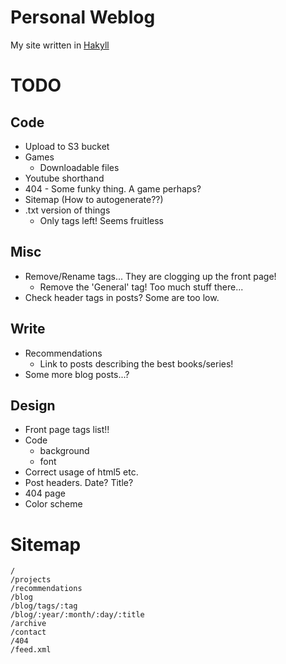 
Personal Weblog
===============

My site written in [Hakyll][]

[Hakyll]: http://jaspervdj.be/hakyll/

TODO
====

Code
----

* Upload to S3 bucket
* Games
    * Downloadable files
* Youtube shorthand
* 404 - Some funky thing. A game perhaps?
* Sitemap (How to autogenerate??)
* .txt version of things
    * Only tags left! Seems fruitless

Misc
----

* Remove/Rename tags... They are clogging up the front page!
    * Remove the 'General' tag! Too much stuff there...
* Check header tags in posts? Some are too low.

Write
-----

* Recommendations
    * Link to posts describing the best books/series!
* Some more blog posts...?

Design
------

* Front page tags list!!
* Code
    * background
    * font
* Correct usage of html5 etc.
* Post headers. Date? Title?
* 404 page
* Color scheme

Sitemap
=======

    /
    /projects
    /recommendations
    /blog
    /blog/tags/:tag
    /blog/:year/:month/:day/:title
    /archive
    /contact
    /404
    /feed.xml


